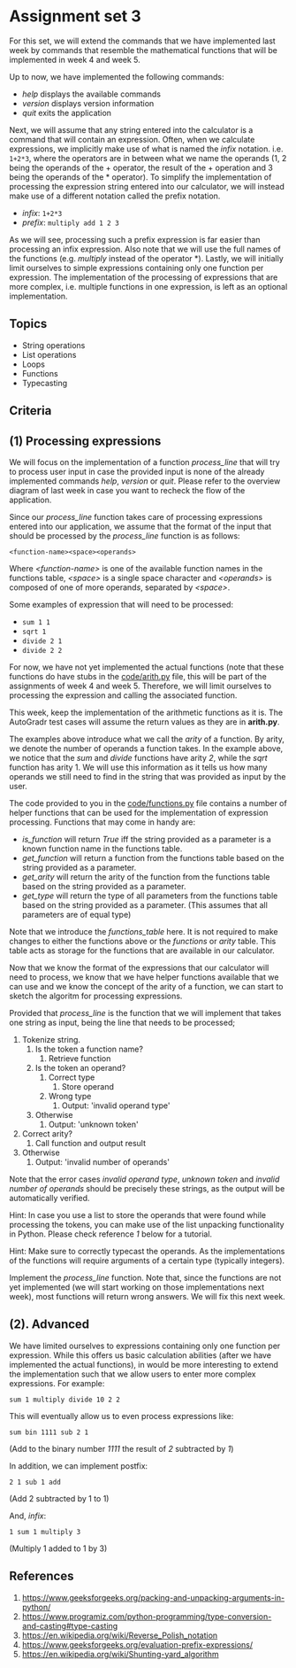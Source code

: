 Assignment set 3
=========================

For this set, we will extend the commands that we have implemented last week by commands that resemble the mathematical functions that will be implemented in week 4 and week 5.

Up to now, we have implemented the following commands:

- *help* displays the available commands
- *version* displays version information
- *quit* exits the application

Next, we will assume that any string entered into the calculator is a command that will contain an expression. Often, when we calculate expressions, we implicitly make use of what is named the *infix* notation. i.e. `1+2*3`, where the operators are in between what we name the operands (1, 2 being the operands of the + operator, the result of the + operation and 3 being the operands of the * operator). To simplify the implementation of processing the expression string entered into our calculator, we will instead make use of a different notation called the prefix notation.

- *infix*: `1+2*3`
- *prefix*: `multiply add 1 2 3`

As we will see, processing such a prefix expression is far easier than processing an infix expression. Also note that we will use the full names of the functions (e.g. *multiply* instead of the operator *). Lastly, we will initially limit ourselves to simple expressions containing only one function per expression. The implementation of the processing of expressions that are more complex, i.e. multiple functions in one expression, is left as an optional implementation.

Topics
------

- String operations
- List operations
- Loops
- Functions
- Typecasting

Criteria
--------

(1) Processing expressions
-----------------------

We will focus on the implementation of a function *process_line* that will try to process user input in case the provided input is none of the already implemented commands *help*, *version* or *quit*. Please refer to the overview diagram of last week in case you want to recheck the flow of the application.

Since our *process_line* function takes care of processing expressions entered into our application, we assume that the format of the input that should be processed by the *process_line* function is as follows:

`<function-name><space><operands>`

Where *\<function-name\>* is one of the available function names in the functions table, *\<space\>* is a single space character and *\<operands\>* is composed of one of more operand*s*, separated by *\<space\>*.

Some examples of expression that will need to be processed:

- `sum 1 1`
- `sqrt 1`
- `divide 2 1`
- `divide 2 2`

For now, we have not yet implemented the actual functions (note that these functions do have stubs in the [code/arith.py](https://github.com/hogeschool/Keuzevak-IADIP/blob/master/code/arith.py) file, this will be part of the assignments of week 4 and week 5. Therefore, we will limit ourselves to processing the expression and calling the associated function.

This week, keep the implementation of the arithmetic functions as it is. The AutoGradr test cases will assume the return values as they are in **arith.py**.

The examples above introduce what we call the *arity* of a function. By arity, we denote the number of operands a function takes. In the example above, we notice that the *sum* and *divide* functions have arity *2*, while the *sqrt* function has arity 1. We will use this information as it tells us how many operands we still need to find in the string that was provided as input by the user.

The code provided to you in the [code/functions.py](https://github.com/hogeschool/Keuzevak-IADIP/blob/master/code/functions.py) file contains a number of helper functions that can be used for the implementation of expression processing. Functions that may come in handy are:

- *is_function* will return *True* iff the string provided as a parameter is a known function name in the functions table.
- *get_function* will return a function from the functions table based on the string provided as a parameter.
- *get_arity* will return the arity of the function from the functions table based on the string provided as a parameter.
- *get_type* will return the type of all parameters from the functions table based on the string provided as a parameter. (This assumes that all parameters are of equal type)

Note that we introduce the *functions_table* here. It is not required to make changes to either the functions above or the *functions* or *arity* table. This table acts as storage for the functions that are available in our calculator.

Now that we know the format of the expressions that our calculator will need to process, we know that we have helper functions available that we can use and we know the concept of the arity of a function, we can start to sketch the algoritm for processing expressions.

Provided that *process_line* is the function that we will implement that takes one string as input, being the line that needs to be processed;

1. Tokenize string.
    1. Is the token a function name?
        1. Retrieve function
    2. Is the token an operand?
        1. Correct type
            1. Store operand
        2. Wrong type
            1. Output: 'invalid operand type'
    3. Otherwise
        1. Output: 'unknown token'
2. Correct arity?
    1. Call function and output result
3. Otherwise
    1. Output: 'invalid number of operands'

Note that the error cases *invalid operand type*, *unknown token* and *invalid number of operands* should be precisely these strings, as the output will be automatically verified.

Hint: In case you use a list to store the operands that were found while processing the tokens, you can make use of the list unpacking functionality in Python. Please check reference *1* below for a tutorial.

Hint: Make sure to correctly typecast the operands. As the implementations of the functions will require arguments of a certain type (typically integers).

Implement the *process_line* function. Note that, since the functions are not yet implemented (we will start working on those implementations next week), most functions will return wrong answers. We will fix this next week.

(2). Advanced
-----------

We have limited ourselves to expressions containing only one function per expression. While this offers us basic calculation abilities (after we have implemented the actual functions), in would be more interesting to extend the implementation such that we allow users to enter more complex expressions. For example:

`sum 1 multiply divide 10 2 2`

This will eventually allow us to even process expressions like:

`sum bin 1111 sub 2 1`

(Add to the binary number *1111* the result of *2* subtracted by *1*)

In addition, we can implement postfix:

`2 1 sub 1 add`

(Add 2 subtracted by 1 to 1)

And, *infix*:

`1 sum 1 multiply 3`

(Multiply 1 added to 1 by 3)

References
--------------

1. <https://www.geeksforgeeks.org/packing-and-unpacking-arguments-in-python/>
2. <https://www.programiz.com/python-programming/type-conversion-and-casting#type-casting>
3. <https://en.wikipedia.org/wiki/Reverse_Polish_notation>
4. <https://www.geeksforgeeks.org/evaluation-prefix-expressions/>
5. <https://en.wikipedia.org/wiki/Shunting-yard_algorithm>
